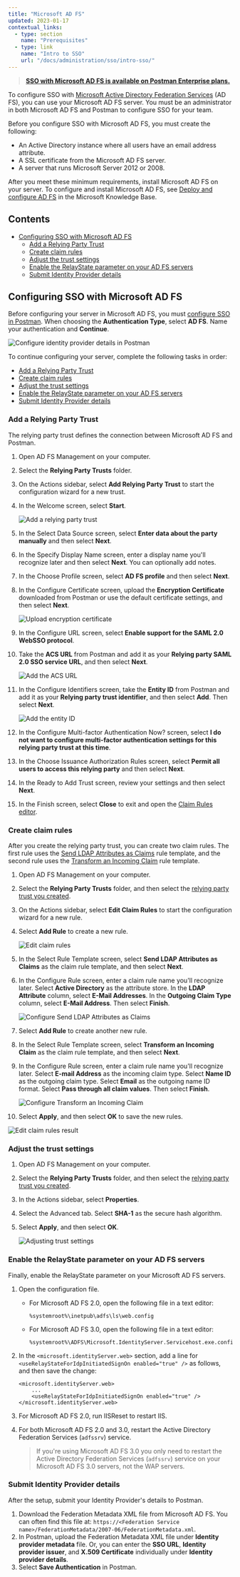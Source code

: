 ```yaml
---
title: "Microsoft AD FS"
updated: 2023-01-17
contextual_links:
  - type: section
    name: "Prerequisites"
  - type: link
    name: "Intro to SSO"
    url: "/docs/administration/sso/intro-sso/"
---
```


> **[SSO with Microsoft AD FS is available on Postman Enterprise plans.](https://www.postman.com/pricing)**

To configure SSO with [Microsoft Active Directory Federation Services](https://docs.microsoft.com/en-gb/windows-server/identity/active-directory-federation-services) (AD FS), you can use your Microsoft AD FS server. You must be an administrator in both Microsoft AD FS and Postman to configure SSO for your team.

Before you configure SSO with Microsoft AD FS, you must create the following:

* An Active Directory instance where all users have an email address attribute.
* A SSL certificate from the Microsoft AD FS server.
* A server that runs Microsoft Server 2012 or 2008.

After you meet these minimum requirements, install Microsoft AD FS on your server. To configure and install Microsoft AD FS, see [Deploy and configure AD FS](https://docs.microsoft.com/en-us/previous-versions/dynamicscrm-2016/deployment-administrators-guide/gg188612(v=crm.8)) in the Microsoft Knowledge Base.

## Contents

* [Configuring SSO with Microsoft AD FS](#configuring-sso-with-microsoft-ad-fs)
    * [Add a Relying Party Trust](#add-a-relying-party-trust)
    * [Create claim rules](#create-claim-rules)
    * [Adjust the trust settings](#adjust-the-trust-settings)
    * [Enable the RelayState parameter on your AD FS servers](#enable-the-relaystate-parameter-on-your-ad-fs-servers)
    * [Submit Identity Provider details](#submit-identity-provider-details)

## Configuring SSO with Microsoft AD FS

Before configuring your server in Microsoft AD FS, you must [configure SSO in Postman](/docs/administration/sso/admin-sso/). When choosing the **Authentication Type**, select **AD FS**. Name your authentication and **Continue**.

<img alt="Configure identity provider details in Postman" src="https://assets.postman.com/postman-docs/configure-identity-provider-details-v9.14.jpg"/>

To continue configuring your server, complete the following tasks in order:

* [Add a Relying Party Trust](#add-a-relying-party-trust)
* [Create claim rules](#create-claim-rules)
* [Adjust the trust settings](#adjust-the-trust-settings)
* [Enable the RelayState parameter on your AD FS servers](#enable-the-relaystate-parameter-on-your-ad-fs-servers)
* [Submit Identity Provider details](#submit-identity-provider-details)

### Add a Relying Party Trust

The relying party trust defines the connection between Microsoft AD FS and Postman.

1. Open AD FS Management on your computer.
1. Select the **Relying Party Trusts** folder.
1. On the Actions sidebar, select **Add Relying Party Trust** to start the configuration wizard for a new trust.
1. In the Welcome screen, select **Start**.

    ![Add a relying party trust](https://assets.postman.com/postman-docs/v10/ENT-Relying-Party-Trust-v10.jpg)

1. In the Select Data Source screen, select **Enter data about the party manually** and then select **Next**.
1. In the Specify Display Name screen, enter a display name you'll recognize later and then select **Next**. You can optionally add notes.
1. In the Choose Profile screen, select **AD FS profile** and then select **Next**.

1. In the Configure Certificate screen, upload the **Encryption Certificate** downloaded from Postman or use the default certificate settings, and then select **Next**.

    ![Upload encryption certificate](https://assets.postman.com/postman-docs/v10/ENT-configure-cert-v10.jpg)

1. In the Configure URL screen, select **Enable support for the SAML 2.0 WebSSO protocol**.
1. Take the **ACS URL** from Postman and add it as your **Relying party SAML 2.0 SSO service URL**, and then select **Next**.

    ![Add the ACS URL](https://assets.postman.com/postman-docs/ENT-ACS-URL.jpg)

1. In the Configure Identifiers screen, take the **Entity ID** from Postman and add it as your **Relying party trust identifier**, and then select **Add**. Then select **Next**.

    ![Add the entity ID](https://assets.postman.com/postman-docs/v10/ENT-Relying-party-trust-identifier-v10.jpg)

1. In the Configure Multi-factor Authentication Now? screen, select **I do not want to configure multi-factor authentication settings for this relying party trust at this time**.

1. In the Choose Issuance Authorization Rules screen, select **Permit all users to access this relying party** and then select **Next**.
1. In the Ready to Add Trust screen, review your settings and then select **Next**.
1. In the Finish screen, select **Close** to exit and open the [Claim Rules editor](#create-claim-rules).

### Create claim rules

After you create the relying party trust, you can create two claim rules. The first rule uses the [Send LDAP Attributes as Claims](https://learn.microsoft.com/en-us/windows-server/identity/ad-fs/operations/create-a-rule-to-send-ldap-attributes-as-claims) rule template, and the second rule uses the [Transform an Incoming Claim](https://learn.microsoft.com/en-us/windows-server/identity/ad-fs/operations/create-a-rule-to-transform-an-incoming-claim) rule template.

1. Open AD FS Management on your computer.
1. Select the **Relying Party Trusts** folder, and then select the [relying party trust you created](#add-a-relying-party-trust).
1. On the Actions sidebar, select **Edit Claim Rules** to start the configuration wizard for a new rule.
1. Select **Add Rule** to create a new rule.

    ![Edit claim rules](https://assets.postman.com/postman-docs/v10/ENT-claim-rules-v10.jpg)

1. In the Select Rule Template screen, select **Send LDAP Attributes as Claims** as the claim rule template, and then select **Next**.
1. In the Configure Rule screen, enter a claim rule name you'll recognize later. Select **Active Directory** as the attribute store. In the **LDAP Attribute** column, select **E-Mail Addresses**. In the **Outgoing Claim Type** column, select **E-Mail Address**. Then select **Finish**.

    ![Configure Send LDAP Attributes as Claims](https://assets.postman.com/postman-docs/v10/ENT-ldap-attributes-as-claims-v10.jpg)

1. Select **Add Rule** to create another new rule.
1. In the Select Rule Template screen, select **Transform an Incoming Claim** as the claim rule template, and then select **Next**.
1. In the Configure Rule screen, enter a claim rule name you'll recognize later. Select **E-mail Address** as the incoming claim type. Select **Name ID** as the outgoing claim type. Select **Email** as the outgoing name ID format. Select **Pass through all claim values**. Then select **Finish**.

    ![Configure Transform an Incoming Claim](https://assets.postman.com/postman-docs/v10/ENT-transform-incoming-claim-v10.jpg)

1. Select **Apply**, and then select **OK** to save the new rules.

![Edit claim rules result](https://assets.postman.com/postman-docs/v10/ENT-Edit-Claim-Rules-v10.jpg)

### Adjust the trust settings

1. Open AD FS Management on your computer.
1. Select the **Relying Party Trusts** folder, and then select the [relying party trust you created](#add-a-relying-party-trust).
1. In the Actions sidebar, select **Properties**.
1. Select the Advanced tab. Select **SHA-1** as the secure hash algorithm.
1. Select **Apply**, and then select **OK**.

    ![Adjusting trust settings](https://assets.postman.com/postman-docs/v10/ENT-Adjusting-trust-settings-v10.jpg)

### Enable the RelayState parameter on your AD FS servers

Finally, enable the RelayState parameter on your Microsoft AD FS servers.

1. Open the configuration file.

    * For Microsoft AD FS 2.0, open the following file in a text editor:

        ```shell
        %systemroot%\inetpub\adfs\ls\web.config
        ```

    * For Microsoft AD FS 3.0, open the following file in a text editor:

        ```shell
        %systemroot%\ADFS\Microsoft.IdentityServer.Servicehost.exe.config
        ```

1. In the `<microsoft.identityServer.web>` section, add a line for `<useRelayStateForIdpInitiatedSignOn enabled="true" />` as follows, and then save the change:

    ```shell
    <microsoft.identityServer.web>
        ...
        <useRelayStateForIdpInitiatedSignOn enabled="true" />
    </microsoft.identityServer.web>
    ```

1. For Microsoft AD FS 2.0, run IISReset to restart IIS.
1. For both Microsoft AD FS 2.0 and 3.0, restart the Active Directory Federation Services (`adfssrv`) service.

    > If you're using Microsoft AD FS 3.0 you only need to restart the Active Directory Federation Services (`adfssrv`) service on your Microsoft AD FS 3.0 servers, not the WAP servers.

### Submit Identity Provider details

After the setup, submit your Identity Provider's details to Postman.

1. Download the Federation Metadata XML file from Microsoft AD FS. You can often find this file at: `https://<Federation Service name>/FederationMetadata/2007-06/FederationMetadata.xml`.
1. In Postman, upload the Federation Metadata XML file under **Identity provider metadata** file. Or, you can enter the **SSO URL**, **Identity provider issuer**, and **X.509 Certificate** individually under **Identity provider details**.
1. Select **Save Authentication** in Postman.
